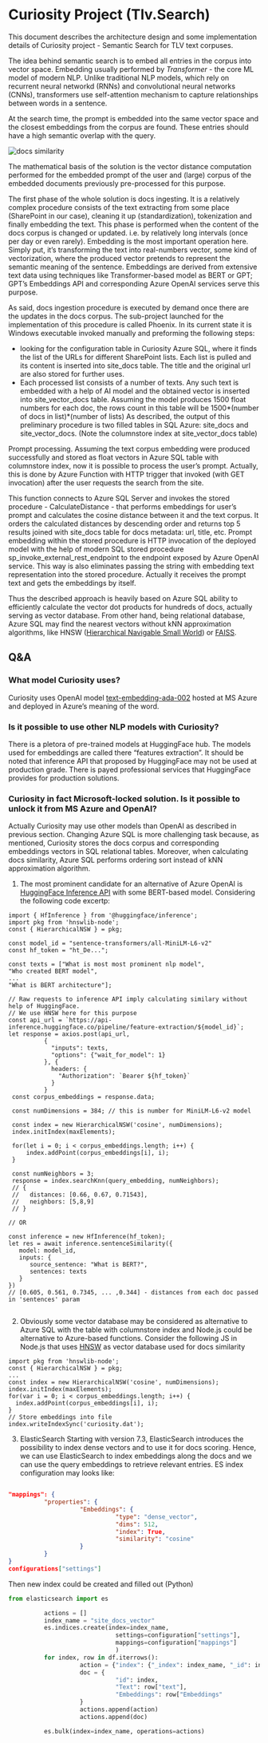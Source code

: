 # Curiosity Project (Tlv.Search)

This document describes the architecture design and some implementation details of Curiosity project - Semantic Search for TLV text corpuses.

The idea behind semantic search is to embed all entries in the corpus into vector space. Embedding usually performed by *Transformer* - the core ML model of modern NLP. Unlike traditional NLP models, which rely on recurrent neural networkd (RNNs) and convolutional neural networks (CNNs), transformers use self-attention mechanism to capture relationships between words in a sentence.

At the search time, the prompt is embedded into the same vector space and the closest embeddings from the corpus are found. These entries should have a high semantic overlap with the query.

![docs similarity](https://raw.githubusercontent.com/UKPLab/sentence-transformers/master/docs/img/SemanticSearch.png)

The mathematical basis of the solution is the vector distance computation performed for the embedded prompt of the user and (large) corpus of the embedded documents previously pre-processed for this purpose. 

The first phase of the whole solution is docs ingesting. It is a relatively complex procedure consists of the text extracting from some place (SharePoint in our case), cleaning it up (standardization), tokenization  and finally embedding the text. This phase is performed when the content of the docs corpus is changed or updated. i.e. by relatively long intervals (once per day or even rarely).
Embedding is the most important operation here. Simply put, it’s transforming the text into real-numbers vector, some kind of vectorization, where the produced vector pretends to represent the semantic meaning of the sentence. 
Embeddings are derived from extensive text data using techniques like Transformer-based model as BERT or GPT; GPT’s Embeddings API and corresponding Azure OpenAI services serve this purpose.

As said, docs ingestion procedure is executed by demand once there are the updates in the docs corpus.
The sub-project launched for the implementation of this procedure is called Phoenix. In its current state it is Windows executable invoked manually and preforming the following steps:
- looking for the configuration table in Curiosity Azure SQL, where it finds the list of the URLs for different SharePoint lists. Each list is pulled and its content is inserted into site_docs table. The title and the original url are also stored for further uses.
- Each processed list consists of a number of texts. Any such text is embedded with a help of AI model and the obtained vector is inserted into site_vector_docs table. Assuming the model produces 1500 float numbers for each doc, the rows count in this table will be 1500*(number of docs in list)*(number of lists)
As described, the output of this preliminary procedure is two filled tables in SQL Azure: site_docs and site_vector_docs. (Note the columnstore index at site_vector_docs table)

Prompt processing.
Assuming the text corpus embedding were produced successfully and stored as float vectors in Azure SQL table with columnstore index, now it is possible to process the user’s prompt. Actually, this is done by Azure Function with HTTP trigger that invoked (with GET invocation) after the user requests the search from the site.

This function connects to Azure SQL Server and invokes the stored procedure - CalculateDistance - that performs embeddings for user’s prompt and calculates the cosine distance between it and the text corpus. It orders the calculated distances by descending order and returns top 5 results joined with site_docs table for docs metadata: url, title, etc.
Prompt embedding within the stored procedure is HTTP invocation of the deployed model with the help of modern SQL stored procedure sp_invoke_external_rest_endpoint to the endpoint exposed by Azure OpenAI service. This way is also eliminates passing the string with embedding text representation into the stored procedure. Actually it receives the prompt text and gets the embeddings by itself.

Thus the described approach is heavily based on Azure SQL ability to efficiently calculate the vector dot products for hundreds of docs, actually serving as vector database. From other hand, being relational database, Azure SQL may find the nearest vectors without kNN approximation algorithms, like HNSW ([Hierarchical Navigable Small World](https://en.wikipedia.org/wiki/Small-world_network)) or [FAISS](https://github.com/facebookresearch/faiss).

## Q&A
### What model Curiosity uses?

Curiosity uses OpenAI model [text-embedding-ada-002](https://openai.com/blog/new-and-improved-embedding-model) hosted at MS Azure and deployed in Azure’s meaning of the word.  

### Is it possible to use other NLP models with Curiosity?

There is a pletora of pre-trained models at HuggingFace hub. The models used for embeddings are called there “features extraction”.  It should be noted that inference API that proposed by HuggingFace may not be used at production grade. There is payed professional services that HuggingFace provides for production solutions.

### Curiosity in fact Microsoft-locked solution. Is it possible to unlock it from MS Azure and OpenAI?

Actually Curiosity may use other models than OpenAI as described in previous section. Changing Azure SQL is more challenging task because, as mentioned, Curiosity stores the docs corpus and corresponding embeddings vectors in SQL relational tables. Moreover, when calculating docs similarity, Azure SQL performs ordering sort instead of kNN approximation algorithm. 

1. The most prominent candidate for an alternative of Azure OpenAI is [HuggingFace Inference API](https://huggingface.co/docs/api-inference/index) with some BERT-based model. Considering the following code excertp:
``` JS
import { HfInference } from '@huggingface/inference';
import pkg from 'hnswlib-node';
const { HierarchicalNSW } = pkg;

const model_id = "sentence-transformers/all-MiniLM-L6-v2"
const hf_token = "ht_De...";

const texts = ["What is most most prominent nlp model",
"Who created BERT model",
...
"What is BERT architecture"];

// Raw requests to inference API imply calculating similary without help of HuggingFace.
// We use HNSW here for this purpose
const api_url = `https://api-inference.huggingface.co/pipeline/feature-extraction/${model_id}`; 
let response = axios.post(api_url,
          {
            "inputs": texts,
            "options": {"wait_for_model": 1}
          }, {
            headers: {
              "Authorization": `Bearer ${hf_token}`
            }
          }
 const corpus_embeddings = response.data;

 const numDimensions = 384; // this is number for MiniLM-L6-v2 model

 const index = new HierarchicalNSW('cosine', numDimensions);
 index.initIndex(maxElements);

 for(let i = 0; i < corpus_embeddings.length; i++) {
     index.addPoint(corpus_embeddings[i], i);
 }

 const numNeighbors = 3;
 response = index.searchKnn(query_embedding, numNeighbors);
 // {
 //   distances: [0.66, 0.67, 0.71543],
 //   neighbors: [5,8,9]
 // }

// OR

const inference = new HfInference(hf_token);
let res = await inference.sentenceSimilarity({
   model: model_id,
   inputs: {
      source_sentence: "What is BERT?",
      sentences: texts
   }
})
// [0.605, 0.561, 0.7345, ... ,0.344] - distances from each doc passed in 'sentences' param
   
   ``` 

2. Obviously some vector database may be considered as alternative to Azure SQL with the table with columnstore index and Node.js could be alternative to Azure-based functions. Consider the following JS in Node.js that uses [HNSW](https://github.com/yoshoku/hnswlib-node) as vector database used for docs similarity
``` JS
import pkg from 'hnswlib-node';
const { HierarchicalNSW } = pkg;
...
const index = new HierarchicalNSW('cosine', numDimensions);
index.initIndex(maxElements);
for(var i = 0; i < corpus_embeddings.length; i++) {
  index.addPoint(corpus_embeddings[i], i);
}
// Store embeddings into file
index.writeIndexSync('curiosity.dat');

```
3. ElasticSearch
   Starting with version 7.3, ElasticSearch introduces the possibility to index dense vectors and to use it for docs scoring. Hence, we can use ElasticSearch to index embeddings along the docs and we can use the query embeddings to retrieve relevant entries. ES index configuration may looks like:
``` JSON

"mappings": {
          "properties": {
                    "Embeddings": {
                              "type": "dense_vector",
                              "dims": 512,
                              "index": True,
                              "similarity": "cosine"
                    }
          }
}
configurations["settings"]
```
Then new index could be created and filled out (Python)
``` Python
from elasticsearch import es

          actions = []
          index_name = "site_docs_vector"
          es.indices.create(index=index_name,
                              settings=configuration["settings"],
                              mappings=configuration["mappings"]
                              )
          for index, row in df.iterrows():
                    action = {"index": {"_index": index_name, "_id": index} }
                    doc = {
                              "id": index,
                              "Text": row["text"],
                              "Embeddings": row["Embeddings"
                    }
                    actions.append(action)
                    actions.append(doc)

          es.bulk(index=index_name, operations=actions)
                    
```

